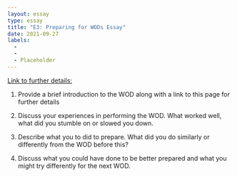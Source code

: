 ```yaml
---
layout: essay
type: essay
title: "E3: Preparing for WODs Essay"
date: 2021-09-27
labels:
  - 
  - 
  - Placeholder
--- 
```

[Link to further details:](https://dport96.github.io/ITM352/morea/060.expressions-operators/experience-preparing-for-WOD.html)
1) Provide a brief introduction to the WOD along with a link to this page for further details

2) Discuss your experiences in performing the WOD. What worked well, what did you stumble on or slowed you down.

3) Describe what you to did to prepare. What did you do similarly or differently from the WOD before this?

4) Discuss what you could have done to be better prepared and what you might try differently for the next WOD.
